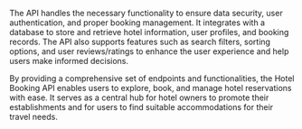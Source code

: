 The API handles the necessary functionality to ensure data security, user authentication, and proper booking management. It integrates with a database to store and retrieve hotel information, user profiles, and booking records. The API also supports features such as search filters, sorting options, and user reviews/ratings to enhance the user experience and help users make informed decisions.

By providing a comprehensive set of endpoints and functionalities, the Hotel Booking API enables users to explore, book, and manage hotel reservations with ease. It serves as a central hub for hotel owners to promote their establishments and for users to find suitable accommodations for their travel needs.
